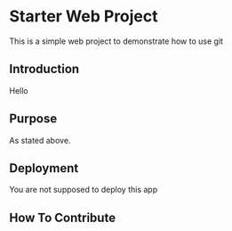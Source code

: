 # Starter Web Project

This is a simple web project to demonstrate how to use git

## Introduction

Hello 

## Purpose

As stated above.

## Deployment

You are not supposed to deploy this app

## How To Contribute
